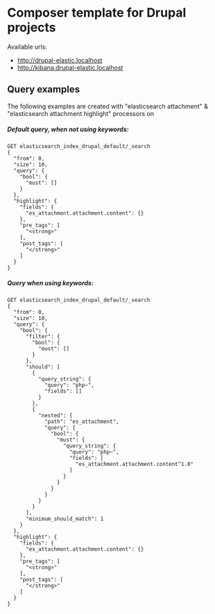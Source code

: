 # Composer template for Drupal projects

Available urls:
* http://drupal-elastic.localhost
* http://kibana.drupal-elastic.localhost

## Query examples

The following examples are created with "elasticsearch attachment" & "elasticsearch attachment highlight" processors on

##### Default query, when not using keywords:

```
GET elasticsearch_index_drupal_default/_search
{
  "from": 0,
  "size": 10,
  "query": {
    "bool": {
      "must": []
    }
  },
  "highlight": {
    "fields": {
      "es_attachment.attachment.content": {}
    },
    "pre_tags": [
      "<strong>"
    ],
    "post_tags": [
      "</strong>"
    ]
  }
}
```

##### Query when using keywords:

```
GET elasticsearch_index_drupal_default/_search
{
  "from": 0,
  "size": 10,
  "query": {
    "bool": {
      "filter": {
        "bool": {
          "must": []
        }
      },
      "should": [
        {
          "query_string": {
            "query": "php~",
            "fields": []
          }
        },
        {
          "nested": {
            "path": "es_attachment",
            "query": {
              "bool": {
                "must": {
                  "query_string": {
                    "query": "php~",
                    "fields": [
                      "es_attachment.attachment.content^1.0"
                    ]
                  }
                }
              }
            }
          }
        }
      ],
      "minimum_should_match": 1
    }
  },
  "highlight": {
    "fields": {
      "es_attachment.attachment.content": {}
    },
    "pre_tags": [
      "<strong>"
    ],
    "post_tags": [
      "</strong>"
    ]
  }
}
```
